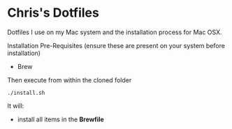 # Chris's Dotfiles

Dotfiles I use on my Mac system and the installation process for Mac OSX.

Installation Pre-Requisites (ensure these are present on your system before installation)
- Brew

Then execute from within the cloned folder

```
./install.sh
```

It will: 
- install all items in the **Brewfile**